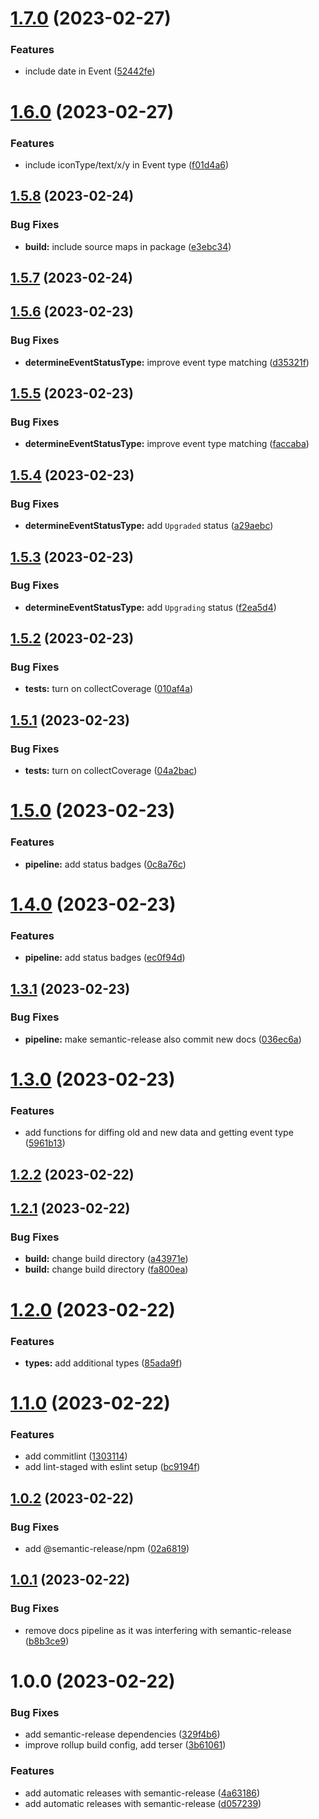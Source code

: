 # [1.7.0](https://github.com/art0rz/foxhole-warapi/compare/v1.6.0...v1.7.0) (2023-02-27)


### Features

* include date in Event ([52442fe](https://github.com/art0rz/foxhole-warapi/commit/52442fe54dbe52cc9372e0251d41fc2d7c591c74))

# [1.6.0](https://github.com/art0rz/foxhole-warapi/compare/v1.5.8...v1.6.0) (2023-02-27)


### Features

* include iconType/text/x/y in Event type ([f01d4a6](https://github.com/art0rz/foxhole-warapi/commit/f01d4a603259d821f1232cf97f6d562d28af4941))

## [1.5.8](https://github.com/art0rz/foxhole-warapi/compare/v1.5.7...v1.5.8) (2023-02-24)


### Bug Fixes

* **build:** include source maps in package ([e3ebc34](https://github.com/art0rz/foxhole-warapi/commit/e3ebc34e2418f04b36215611434989eb4ab6b7ec))

## [1.5.7](https://github.com/art0rz/foxhole-warapi/compare/v1.5.6...v1.5.7) (2023-02-24)

## [1.5.6](https://github.com/art0rz/foxhole-warapi/compare/v1.5.5...v1.5.6) (2023-02-23)


### Bug Fixes

* **determineEventStatusType:** improve event type matching ([d35321f](https://github.com/art0rz/foxhole-warapi/commit/d35321f5f25ac98be9ab90c465b28cd573d679fa))

## [1.5.5](https://github.com/art0rz/foxhole-warapi/compare/v1.5.4...v1.5.5) (2023-02-23)


### Bug Fixes

* **determineEventStatusType:** improve event type matching ([faccaba](https://github.com/art0rz/foxhole-warapi/commit/faccabad079f767e7e0fee366a4b93b91d491951))

## [1.5.4](https://github.com/art0rz/foxhole-warapi/compare/v1.5.3...v1.5.4) (2023-02-23)


### Bug Fixes

* **determineEventStatusType:** add `Upgraded` status ([a29aebc](https://github.com/art0rz/foxhole-warapi/commit/a29aebcc846b8740f5213b2c9912c8ba34836a2f))

## [1.5.3](https://github.com/art0rz/foxhole-warapi/compare/v1.5.2...v1.5.3) (2023-02-23)


### Bug Fixes

* **determineEventStatusType:** add `Upgrading` status ([f2ea5d4](https://github.com/art0rz/foxhole-warapi/commit/f2ea5d4c5952b04b5717264c6cb9460f2b5e4450))

## [1.5.2](https://github.com/art0rz/foxhole-warapi/compare/v1.5.1...v1.5.2) (2023-02-23)


### Bug Fixes

* **tests:** turn on collectCoverage ([010af4a](https://github.com/art0rz/foxhole-warapi/commit/010af4a03f3e6771dfc8909670ba011f07329f5f))

## [1.5.1](https://github.com/art0rz/foxhole-warapi/compare/v1.5.0...v1.5.1) (2023-02-23)


### Bug Fixes

* **tests:** turn on collectCoverage ([04a2bac](https://github.com/art0rz/foxhole-warapi/commit/04a2bac1ef5f1f870938be7bb1f95892fe9acc57))

# [1.5.0](https://github.com/art0rz/foxhole-warapi/compare/v1.4.0...v1.5.0) (2023-02-23)


### Features

* **pipeline:** add status badges ([0c8a76c](https://github.com/art0rz/foxhole-warapi/commit/0c8a76cff19649e55c0032cdff979f37087ee24d))

# [1.4.0](https://github.com/art0rz/foxhole-warapi/compare/v1.3.1...v1.4.0) (2023-02-23)


### Features

* **pipeline:** add status badges ([ec0f94d](https://github.com/art0rz/foxhole-warapi/commit/ec0f94df866ce927910d02efbc6bb523371162c5))

## [1.3.1](https://github.com/art0rz/foxhole-warapi/compare/v1.3.0...v1.3.1) (2023-02-23)


### Bug Fixes

* **pipeline:** make semantic-release also commit new docs ([036ec6a](https://github.com/art0rz/foxhole-warapi/commit/036ec6a6d9967d31ef89f3d8c28e131344b4e3ec))

# [1.3.0](https://github.com/art0rz/foxhole-warapi/compare/v1.2.2...v1.3.0) (2023-02-23)


### Features

* add functions for diffing old and new data and getting event type ([5961b13](https://github.com/art0rz/foxhole-warapi/commit/5961b13f5384d6a67345aa161a4f01a867a11ff5))

## [1.2.2](https://github.com/art0rz/foxhole-warapi/compare/v1.2.1...v1.2.2) (2023-02-22)

## [1.2.1](https://github.com/art0rz/foxhole-warapi/compare/v1.2.0...v1.2.1) (2023-02-22)


### Bug Fixes

* **build:** change build directory ([a43971e](https://github.com/art0rz/foxhole-warapi/commit/a43971e7f0ae2276816a8613187f8b1ea466f20c))
* **build:** change build directory ([fa800ea](https://github.com/art0rz/foxhole-warapi/commit/fa800ea80eaf0beb9f234dacda2fc36bf0a347ae))

# [1.2.0](https://github.com/art0rz/foxhole-warapi/compare/v1.1.0...v1.2.0) (2023-02-22)


### Features

* **types:** add additional types ([85ada9f](https://github.com/art0rz/foxhole-warapi/commit/85ada9ffce1e7e490745485f8ac9424147f4fca1))

# [1.1.0](https://github.com/art0rz/foxhole-warapi/compare/v1.0.2...v1.1.0) (2023-02-22)


### Features

* add commitlint ([1303114](https://github.com/art0rz/foxhole-warapi/commit/130311493809c4cdcd61c66585a5e01588070a53))
* add lint-staged with eslint setup ([bc9194f](https://github.com/art0rz/foxhole-warapi/commit/bc9194fdec76d9a1f79af5af0d4341013df50a26))

## [1.0.2](https://github.com/art0rz/foxhole-warapi/compare/v1.0.1...v1.0.2) (2023-02-22)


### Bug Fixes

* add @semantic-release/npm ([02a6819](https://github.com/art0rz/foxhole-warapi/commit/02a6819a9738fc77e3be3995babde9217d755f30))

## [1.0.1](https://github.com/art0rz/foxhole-warapi/compare/v1.0.0...v1.0.1) (2023-02-22)


### Bug Fixes

* remove docs pipeline as it was interfering with semantic-release ([b8b3ce9](https://github.com/art0rz/foxhole-warapi/commit/b8b3ce9dd0edb7d50cb42b1177899d7b04006c5b))

# 1.0.0 (2023-02-22)


### Bug Fixes

* add semantic-release dependencies ([329f4b6](https://github.com/art0rz/foxhole-warapi/commit/329f4b63acaa2fb6669d4e6f6db227093612be67))
* improve rollup build config, add terser ([3b61061](https://github.com/art0rz/foxhole-warapi/commit/3b610611aed14c4cadee935b688f82134c33d85d))


### Features

* add automatic releases with semantic-release ([4a63186](https://github.com/art0rz/foxhole-warapi/commit/4a631862ea46c829b8d9b834b0e29a85a0f80e98))
* add automatic releases with semantic-release ([d057239](https://github.com/art0rz/foxhole-warapi/commit/d0572391b99d9cefbfba51fc5c54091988d79072))
